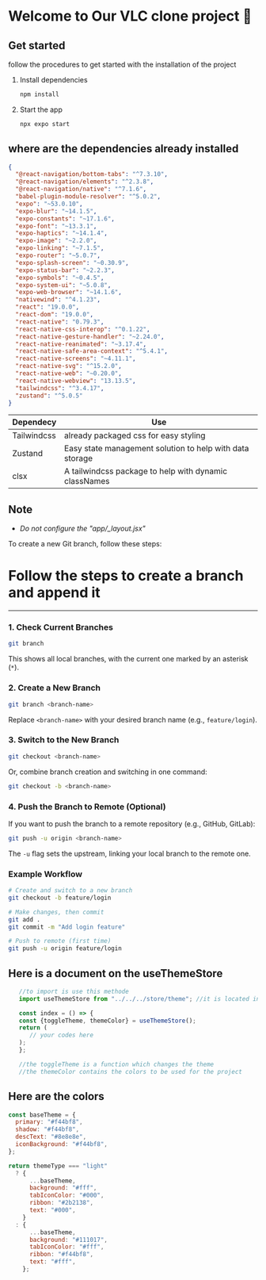 # Welcome to Our VLC clone project 👋

## Get started

follow the procedures to get started with the installation of the project

1. Install dependencies

   ```bash
   npm install
   ```

2. Start the app

   ```bash
   npx expo start
   ```

## where are the dependencies already installed

```json
{
  "@react-navigation/bottom-tabs": "^7.3.10",
  "@react-navigation/elements": "^2.3.8",
  "@react-navigation/native": "^7.1.6",
  "babel-plugin-module-resolver": "^5.0.2",
  "expo": "~53.0.10",
  "expo-blur": "~14.1.5",
  "expo-constants": "~17.1.6",
  "expo-font": "~13.3.1",
  "expo-haptics": "~14.1.4",
  "expo-image": "~2.2.0",
  "expo-linking": "~7.1.5",
  "expo-router": "~5.0.7",
  "expo-splash-screen": "~0.30.9",
  "expo-status-bar": "~2.2.3",
  "expo-symbols": "~0.4.5",
  "expo-system-ui": "~5.0.8",
  "expo-web-browser": "~14.1.6",
  "nativewind": "^4.1.23",
  "react": "19.0.0",
  "react-dom": "19.0.0",
  "react-native": "0.79.3",
  "react-native-css-interop": "^0.1.22",
  "react-native-gesture-handler": "~2.24.0",
  "react-native-reanimated": "~3.17.4",
  "react-native-safe-area-context": "^5.4.1",
  "react-native-screens": "~4.11.1",
  "react-native-svg": "^15.2.0",
  "react-native-web": "~0.20.0",
  "react-native-webview": "13.13.5",
  "tailwindcss": "^3.4.17",
  "zustand": "^5.0.5"
}
```

| Dependecy   | Use                                                      |
| ----------- | -------------------------------------------------------- |
| Tailwindcss | already packaged css for easy styling                    |
| Zustand     | Easy state management solution to help with data storage |
| clsx        | A tailwindcss package to help with dynamic classNames    |

## Note

- _Do not configure the "app/\_layout.jsx"_

To create a new Git branch, follow these steps:

# Follow the steps to create a branch and append it

---

### 1. **Check Current Branches**

```sh
git branch
```

This shows all local branches, with the current one marked by an asterisk (`*`).

### 2. **Create a New Branch**

```sh
git branch <branch-name>
```

Replace `<branch-name>` with your desired branch name (e.g., `feature/login`).

### 3. **Switch to the New Branch**

```sh
git checkout <branch-name>
```

Or, combine branch creation and switching in one command:

```sh
git checkout -b <branch-name>
```

### 4. **Push the Branch to Remote (Optional)**

If you want to push the branch to a remote repository (e.g., GitHub, GitLab):

```sh
git push -u origin <branch-name>
```

The `-u` flag sets the upstream, linking your local branch to the remote one.

### Example Workflow

```sh
# Create and switch to a new branch
git checkout -b feature/login

# Make changes, then commit
git add .
git commit -m "Add login feature"

# Push to remote (first time)
git push -u origin feature/login
```

## Here is a document on the **useThemeStore**

```javascript
   //to import is use this methode
   import useThemeStore from "../../../store/theme"; //it is located in the store folder

   const index = () => {
   const {toggleTheme, themeColor} = useThemeStore();
   return (
      // your codes here
   );
   };

   //the toggleTheme is a function which changes the theme
   //the themeColor contains the colors to be used for the project

```

## Here are the colors

```javascript
const baseTheme = {
  primary: "#f44bf8",
  shadow: "#f44bf8",
  descText: "#8e8e8e",
  iconBackground: "#f44bf8",
};

return themeType === "light"
  ? {
      ...baseTheme,
      background: "#fff",
      tabIconColor: "#000",
      ribbon: "#2b2138",
      text: "#000",
    }
  : {
      ...baseTheme,
      background: "#111017",
      tabIconColor: "#fff",
      ribbon: "#f44bf8",
      text: "#fff",
    };
```
